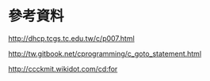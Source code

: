 # 參考資料

http://dhcp.tcgs.tc.edu.tw/c/p007.html

http://tw.gitbook.net/cprogramming/c_goto_statement.html

http://ccckmit.wikidot.com/cd:for
